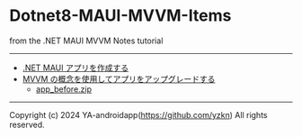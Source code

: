 ﻿# Dotnet8-MAUI-MVVM-Items

from the .NET MAUI MVVM Notes tutorial

---

- [.NET MAUI アプリを作成する](https://learn.microsoft.com/ja-jp/dotnet/maui/tutorials/notes-app/?view=net-maui-8.0)
- [MVVM の概念を使用してアプリをアップグレードする](https://learn.microsoft.com/ja-jp/dotnet/maui/tutorials/notes-mvvm/?view=net-maui-8.0)
  - [app_before.zip](https://github.com/dotnet/maui-samples/raw/main/8.0/Tutorials/ConvertToMvvm/app_before.zip)

---

Copyright (c) 2024 YA-androidapp(https://github.com/yzkn) All rights reserved.

